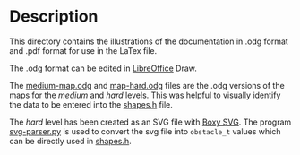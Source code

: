 # Description

This directory contains the illustrations of the documentation in .odg format
and .pdf format for use in the LaTex file.

The .odg format can be edited in [LibreOffice](https://www.libreoffice.org/) 
Draw.

The [medium-map.odg](./medium-map.odg) and [map-hard.odg](./map-hard.odg) 
files are the .odg versions of the  maps for the *medium* and *hard* levels. 
This was helpful to visually identify the data to be entered into the 
[shapes.h](../../Ardymo/shapes.h) file.

The *hard* level has been created as an SVG file with [Boxy SVG](boxy-svg.com).
The program [svg-parser.py](../../tools/svg-parser.py) is used to convert 
the svg file into `obstacle_t` values which can be directly used in 
[shapes.h](../../Ardymo/shapes.h).
